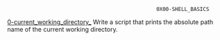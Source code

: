    													0X00-SHELL_BASICS
[0-current_working_directory_](https://github.com/brianblue05/alx-system_engineering-devops/blob/master/0x00-shell_basics/0-current_working_directory) Write a script that prints the absolute path name of the current working directory.
